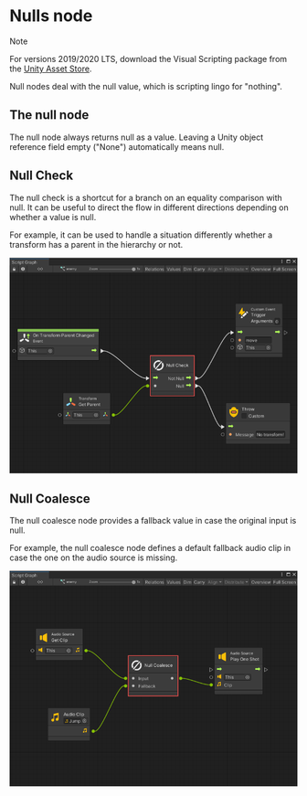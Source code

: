 # Nulls node

> [!NOTE]
> For versions 2019/2020 LTS, download the Visual Scripting package from the [Unity Asset Store](https://assetstore.unity.com/packages/tools/visual-bolt-163802).

Null nodes deal with the null value, which is scripting lingo for "nothing".

## The null node

The null node always returns null as a value. Leaving a Unity object reference field empty ("None") automatically means null.


## Null Check

The null check is a shortcut for a branch on an equality comparison with null. It can be useful to direct the flow in different directions depending on whether a value is null.

For example, it can be used to handle a situation differently whether a transform has a parent in the hierarchy or not.

![The Null Check node triggers different actions, depending on whether the value is null or not.](images/vs-nulls-null-check-node.png)

## Null Coalesce

The null coalesce node provides a fallback value in case the original input is null.

For example, the null coalesce node defines a default fallback audio clip in case the one on the audio source is missing.

![The Null Coalesce node can fall back to a default audio clip, if the correct audio file is missing.](images/vs-nulls-null-coalesce-node.png)
